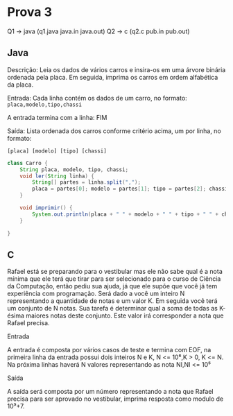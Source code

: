 # Prova 3

Q1 -> java (q1.java java.in java.out) Q2 -> c (q2.c pub.in pub.out)

## Java
Descrição: Leia os dados de vários carros e insira-os em uma árvore binária
ordenada pela placa.
Em seguida, imprima os carros em ordem alfabética da placa.

Entrada: Cada linha contém os dados de um carro, no formato:
`placa,modelo,tipo,chassi`

A entrada termina com a linha: FIM

Saída: Lista ordenada dos carros conforme critério acima, um por linha, no
formato:
```
[placa] [modelo] [tipo] [chassi]
```

```java
class Carro {
    String placa, modelo, tipo, chassi;
    void ler(String linha) {
        String[] partes = linha.split(",");
        placa = partes[0]; modelo = partes[1]; tipo = partes[2]; chassi = partes[3];
    }

    void imprimir() {
        System.out.println(placa + " " + modelo + " " + tipo + " " + chassi);
    }

}
```
## C

Rafael está se preparando para o vestibular mas ele não sabe qual é a nota
mínima que ele terá que tirar para ser selecionado para o curso de Ciência da
Computação, então pediu sua ajuda, já que ele supõe que você já tem experiência
com programação. Será dado a você um inteiro N representando a quantidade de
notas e um valor K. Em seguida você terá um conjunto de N notas. Sua tarefa é
determinar qual a soma de todas as K-ésima maiores notas deste conjunto. Este
valor irá corresponder a nota que Rafael precisa.

Entrada

A entrada é composta por vários casos de teste e termina com EOF, na primeira
linha da entrada possui dois inteiros N e K, N <= 10⁶,K > 0, K <= N. Na próxima
linhas haverá N valores representando as nota NI,NI <= 10⁵

Saída

A saída será composta por um número representando a nota que Rafael precisa para
ser aprovado no vestibular, imprima resposta como modulo de 10⁹+7.
